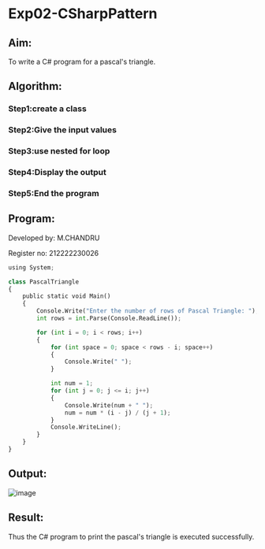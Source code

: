 # Exp02-CSharpPattern

## Aim:

To write a C# program for a pascal's triangle.

## Algorithm:

### Step1:create a class

### Step2:Give the input values

### Step3:use nested for loop

### Step4:Display the output

### Step5:End the program

## Program:

Developed by: M.CHANDRU

Register no: 212222230026

```python
using System;

class PascalTriangle
{
    public static void Main()
    {
        Console.Write("Enter the number of rows of Pascal Triangle: ");
        int rows = int.Parse(Console.ReadLine());

        for (int i = 0; i < rows; i++)
        {
            for (int space = 0; space < rows - i; space++)
            {
                Console.Write(" ");
            }

            int num = 1;
            for (int j = 0; j <= i; j++)
            {
                Console.Write(num + " ");
                num = num * (i - j) / (j + 1);
            }
            Console.WriteLine();
        }
    }
}
```

## Output:
![image](https://github.com/chandrumathiyazhagan/Exp02-CSharpPattern/assets/119393023/ad11da23-05fb-4334-9f20-7d6645a3ef09)

## Result:
Thus the C# program to print the pascal's triangle is executed successfully.
